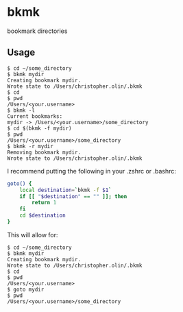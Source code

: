 # bkmk
bookmark directories

## Usage

```shell
$ cd ~/some_directory
$ bkmk mydir
Creating bookmark mydir.
Wrote state to /Users/christopher.olin/.bkmk
$ cd 
$ pwd
/Users/<your.username>
$ bkmk -l
Current bookmarks:
mydir -> /Users/<your.username>/some_directory
$ cd $(bkmk -f mydir)
$ pwd
/Users/<your.username>/some_directory
$ bkmk -r mydir
Removing bookmark mydir.
Wrote state to /Users/christopher.olin/.bkmk
```

I recommend putting the following in your .zshrc or .bashrc:

```zsh
goto() {
    local destination=`bkmk -f $1`
    if [[ "$destination" == "" ]]; then
        return 1
    fi
    cd $destination
}
```

This will allow for:

```shell
$ cd ~/some_directory
$ bkmk mydir
Creating bookmark mydir.
Wrote state to /Users/christopher.olin/.bkmk
$ cd 
$ pwd
/Users/<your.username>
$ goto mydir
$ pwd
/Users/<your.username>/some_directory
```
